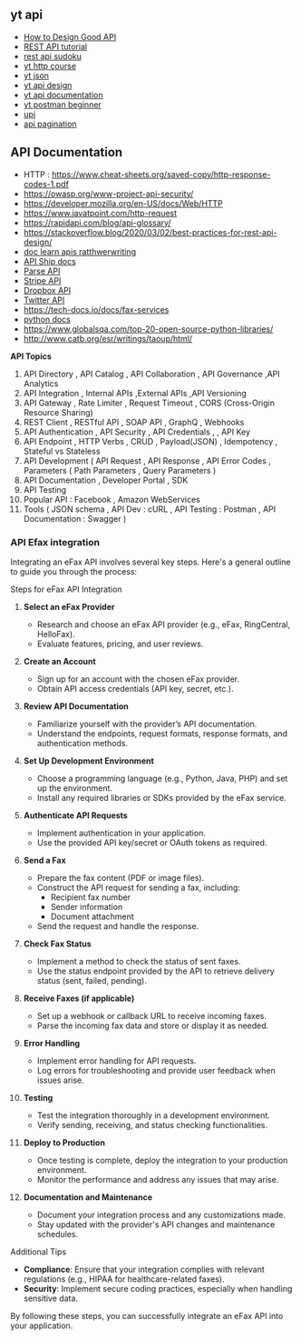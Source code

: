 ## yt api
* [How to Design Good API](https://static.googleusercontent.com/media/research.google.com/en//pubs/archive/32713.pdf)
* [REST API tutorial](https://www.restapitutorial.com/)
* [rest api sudoku](https://www.youtube.com/playlist?list=PLTCrU9sGybupzS5-3iYTsYUI1emBDKdHu)
* [yt http course](https://www.youtube.com/watch?v=iYM2zFP3Zn0&list=PLmMyXRtEtJEaMk5au5y8p8avI5kJuQPHS&index=1&pp=gAQBiAQB)
* [yt json](https://www.youtube.com/watch?v=iiADhChRriM&list=PLmMyXRtEtJEaMk5au5y8p8avI5kJuQPHS&index=5&pp=gAQBiAQB)
* [yt api design](https://www.youtube.com/watch?v=hEj61QV0wdg&list=PLmMyXRtEtJEaMk5au5y8p8avI5kJuQPHS&index=1&pp=gAQBiAQB)
* [yt api documentation](https://www.youtube.com/watch?v=NawxzLB4aro&list=PLmMyXRtEtJEaMk5au5y8p8avI5kJuQPHS&index=2&pp=gAQBiAQB)
* [yt postman beginner](https://www.youtube.com/playlist?list=PLhW3qG5bs-L9P22XSnRe4suiWL4acXG-g)
* [upi](https://www.youtube.com/watch?v=iI2NaN_QVTI&list=PLmMyXRtEtJEb0qXMQIZEvGmTDqDLuxkCA&index=11&pp=gAQBiAQB)
* [api pagination](https://www.youtube.com/watch?v=14K_a2kKTxU&list=PLmMyXRtEtJEb0qXMQIZEvGmTDqDLuxkCA&index=9&pp=gAQBiAQB)


## API Documentation
* HTTP : https://www.cheat-sheets.org/saved-copy/http-response-codes-1.pdf
* https://owasp.org/www-project-api-security/
* https://developer.mozilla.org/en-US/docs/Web/HTTP
* https://www.javatpoint.com/http-request
* https://rapidapi.com/blog/api-glossary/
* https://stackoverflow.blog/2020/03/02/best-practices-for-rest-api-design/
* [doc learn apis ratthwerwriting](https://idratherbewriting.com/learnapidoc/docapis_introtoapis.html)
* [API Ship docs](https://www.aftership.com/docs/tracking/quickstart/api-quick-start)
* [Parse API](https://docs.parseplatform.org/rest/guide/)
* [Stripe API](https://stripe.com/docs/api/customers)
* [Dropbox API](https://www.dropbox.com/developers/documentation/http/documentation)
* [Twitter API](https://developer.twitter.com/en/docs/twitter-api/api-reference-index)
* https://tech-docs.io/docs/fax-services
* [python docs](https://docs.python.org/3/tutorial/index.html)
* https://www.globalsqa.com/top-20-open-source-python-libraries/
* http://www.catb.org/esr/writings/taoup/html/
  
**API Topics**
1. API Directory , API Catalog , API Collaboration , API Governance ,API Analytics 
1. API Integration , Internal APIs ,External APIs ,API Versioning 
1. API Gateway , Rate Limiter , Request Timeout , CORS (Cross-Origin Resource Sharing)
1. REST Client , RESTful API ,  SOAP API , GraphQ , Webhooks
1. API Authentication , API Security , API Credentials ,  , API Key
1. API Endpoint , HTTP Verbs , CRUD , Payload(JSON) , Idempotency , Stateful vs Stateless
1. API Development ( API Request , API Response , API Error Codes , Parameters ( Path Parameters , Query Parameters )
1. API Documentation , Developer Portal , SDK
1. API Testing
1. Popular API : Facebook , Amazon WebServices
1. Tools ( JSON schema , API Dev : cURL , API Testing : Postman , API Documentation : Swagger )


### API Efax integration

Integrating an eFax API involves several key steps. Here's a general outline to guide you through the process:

Steps for eFax API Integration

1. **Select an eFax Provider**
   - Research and choose an eFax API provider (e.g., eFax, RingCentral, HelloFax).
   - Evaluate features, pricing, and user reviews.

2. **Create an Account**
   - Sign up for an account with the chosen eFax provider.
   - Obtain API access credentials (API key, secret, etc.).

3. **Review API Documentation**
   - Familiarize yourself with the provider’s API documentation.
   - Understand the endpoints, request formats, response formats, and authentication methods.

4. **Set Up Development Environment**
   - Choose a programming language (e.g., Python, Java, PHP) and set up the environment.
   - Install any required libraries or SDKs provided by the eFax service.

5. **Authenticate API Requests**
   - Implement authentication in your application.
   - Use the provided API key/secret or OAuth tokens as required.

6. **Send a Fax**
   - Prepare the fax content (PDF or image files).
   - Construct the API request for sending a fax, including:
     - Recipient fax number
     - Sender information
     - Document attachment
   - Send the request and handle the response.

7. **Check Fax Status**
   - Implement a method to check the status of sent faxes.
   - Use the status endpoint provided by the API to retrieve delivery status (sent, failed, pending).

8. **Receive Faxes (if applicable)**
   - Set up a webhook or callback URL to receive incoming faxes.
   - Parse the incoming fax data and store or display it as needed.

9. **Error Handling**
   - Implement error handling for API requests.
   - Log errors for troubleshooting and provide user feedback when issues arise.

10. **Testing**
    - Test the integration thoroughly in a development environment.
    - Verify sending, receiving, and status checking functionalities.

11. **Deploy to Production**
    - Once testing is complete, deploy the integration to your production environment.
    - Monitor the performance and address any issues that may arise.

12. **Documentation and Maintenance**
    - Document your integration process and any customizations made.
    - Stay updated with the provider's API changes and maintenance schedules.

Additional Tips
- **Compliance**: Ensure that your integration complies with relevant regulations (e.g., HIPAA for healthcare-related faxes).
- **Security**: Implement secure coding practices, especially when handling sensitive data.

By following these steps, you can successfully integrate an eFax API into your application.



